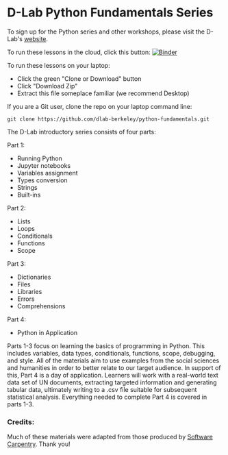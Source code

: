 # D-Lab Python Fundamentals Series

To sign up for the Python series and other workshops, please visit the D-Lab's [website](http://dlab.berkeley.edu/training).

To run these lessons in the cloud, click this button:
[![Binder](http://mybinder.org/badge.svg)](https://mybinder.org/v2/gh/dlab-berkeley/python-fundamentals/master)

To run these lessons on your laptop: 
- Click the green "Clone or Download" button
- Click "Download Zip"
- Extract this file someplace familiar (we recommend Desktop) 

If you are a Git user, clone the repo on your laptop command line:
```
git clone https://github.com/dlab-berkeley/python-fundamentals.git
```

The D-Lab introductory series consists of four parts:

Part 1:

* Running Python
* Jupyter notebooks
* Variables assignment
* Types conversion
* Strings
* Built-ins

Part 2:

* Lists
* Loops
* Conditionals
* Functions
* Scope

Part 3:

* Dictionaries
* Files
* Libraries
* Errors
* Comprehensions

Part 4:

* Python in Application

Parts 1-3 focus on learning the basics of programming in Python. This includes variables, data types, conditionals, functions, scope, debugging, and style. All of the materials aim to use examples from the social sciences and humanities in order to better relate to our target audience. In support of this, Part 4 is a day of application. Learners will work with a real-world text data set of UN documents, extracting targeted information and generating tabular data, ultimately writing to a .csv file suitable for subsequent statistical analysis. Everything needed to complete Part 4 is covered in parts 1-3.

### Credits:

Much of these materials were adapted from those produced by [Software Carpentry](http://software-carpentry.org/). Thank you!
